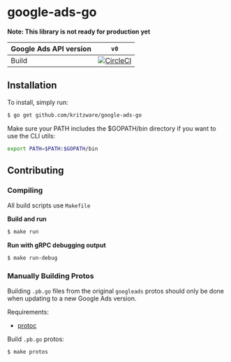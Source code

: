 # google-ads-go

**Note: This library is not ready for production yet**

| Google Ads API version 	| `v0` |
|-|:-:|
| Build | [![CircleCI](https://circleci.com/gh/kritzware/google-ads-go.svg?style=svg)](https://circleci.com/gh/kritzware/google-ads-go) |

## Installation
To install, simply run:
```bash
$ go get github.com/kritzware/google-ads-go
```
Make sure your PATH includes the $GOPATH/bin directory if you want to use the CLI utils:
```bash
export PATH=$PATH:$GOPATH/bin
````

## Contributing
### Compiling
All build scripts use `Makefile`

**Build and run**
```bash
$ make run
```

**Run with gRPC debugging output**
```bash
$ make run-debug
```

### Manually Building Protos
Building `.pb.go` files from the original `googleads` protos should only be done when updating to a new Google Ads version.

Requirements:
- [protoc](https://github.com/protocolbuffers/protobuf)

Build `.pb.go` protos:
```bash
$ make protos
```
